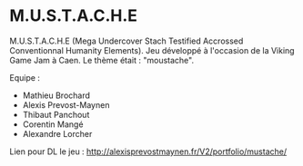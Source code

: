 M.U.S.T.A.C.H.E
========

M.U.S.T.A.C.H.E (Mega Undercover Stach Testified Accrossed Conventionnal Humanity Elements).
Jeu développé à l'occasion de la Viking Game Jam à Caen.
Le thème était : "moustache".

Equipe :
  - Mathieu Brochard
  - Alexis Prevost-Maynen
  - Thibaut Panchout
  - Corentin Mangé
  - Alexandre Lorcher

Lien pour DL le jeu : http://alexisprevostmaynen.fr/V2/portfolio/mustache/
